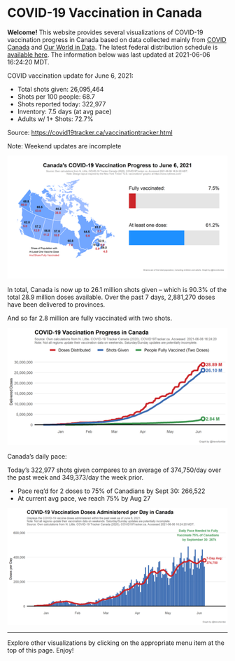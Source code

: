 COVID-19 Vaccination in Canada
==============================

**Welcome!** This website provides several visualizations of COVID-19
vaccination progress in Canada based on data collected mainly from
[COVID Canada](https://covid19tracker.ca/vaccinationtracker.html) and
[Our World in Data](https://ourworldindata.org/covid-vaccinations). The
latest federal distribution schedule is [available
here](https://www.canada.ca/en/public-health/services/diseases/2019-novel-coronavirus-infection/prevention-risks/covid-19-vaccine-treatment/vaccine-rollout.html).
The information below was last updated at 2021-06-06 16:24:20 MDT.

COVID vaccination update for June 6, 2021:

-   Total shots given: 26,095,464
-   Shots per 100 people: 68.7
-   Shots reported today: 322,977
-   Inventory: 7.5 days (at avg pace)
-   Adults w/ 1+ Shots: 72.7%

Source:
<a href="https://covid19tracker.ca/vaccinationtracker.html" class="uri">https://covid19tracker.ca/vaccinationtracker.html</a>

Note: Weekend updates are incomplete

![](Plots/plot_main.png)

In total, Canada is now up to 26.1 million shots given – which is 90.3%
of the total 28.9 million doses available. Over the past 7 days,
2,881,270 doses have been delivered to provinces.

And so far 2.8 million are fully vaccinated with two shots.

![](Plots/plot_total.png)

Canada’s daily pace:

Today’s 322,977 shots given compares to an average of 374,750/day over
the past week and 349,373/day the week prior.

-   Pace req’d for 2 doses to 75% of Canadians by Sept 30: 266,522
-   At current avg pace, we reach 75% by Aug 27

![](Plots/pace_national.png)

------------------------------------------------------------------------

Explore other visualizations by clicking on the appropriate menu item at
the top of this page. Enjoy!
